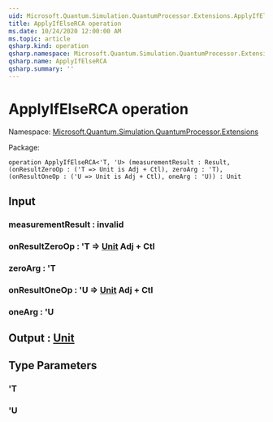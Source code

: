 ```yaml
---
uid: Microsoft.Quantum.Simulation.QuantumProcessor.Extensions.ApplyIfElseRCA
title: ApplyIfElseRCA operation
ms.date: 10/24/2020 12:00:00 AM
ms.topic: article
qsharp.kind: operation
qsharp.namespace: Microsoft.Quantum.Simulation.QuantumProcessor.Extensions
qsharp.name: ApplyIfElseRCA
qsharp.summary: ''
---
```


# ApplyIfElseRCA operation

Namespace: [Microsoft.Quantum.Simulation.QuantumProcessor.Extensions](xref:Microsoft.Quantum.Simulation.QuantumProcessor.Extensions)

Package: [](https://nuget.org/packages/)




```qsharp
operation ApplyIfElseRCA<'T, 'U> (measurementResult : Result, (onResultZeroOp : ('T => Unit is Adj + Ctl), zeroArg : 'T), (onResultOneOp : ('U => Unit is Adj + Ctl), oneArg : 'U)) : Unit
```


## Input

### measurementResult : __invalid<Result>__




### onResultZeroOp : 'T => [Unit](xref:microsoft.quantum.lang-ref.unit) Adj + Ctl




### zeroArg : 'T




### onResultOneOp : 'U => [Unit](xref:microsoft.quantum.lang-ref.unit) Adj + Ctl




### oneArg : 'U





## Output : [Unit](xref:microsoft.quantum.lang-ref.unit)



## Type Parameters

### 'T


### 'U

